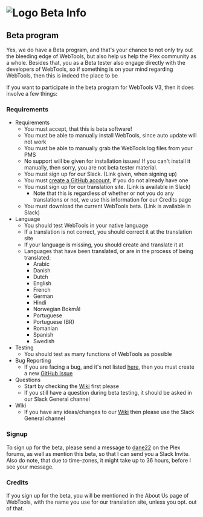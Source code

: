 # ![Logo](https://github.com/ukdtom/WebTools.bundle/blob/master/Wiki/WebTools/Logos/WebTools-48x48.png) Beta Info

## Beta program

Yes, we do have a Beta program, and that's your chance to not only try out the bleeding edge of WebTools, but also help us help the Plex community as a whole.
Besides that, you as a Beta tester also engage directly with the developers of WebTools, so if something is on your mind regarding WebTools, then this is indeed the place to be

If you want to participate in the beta program for WebTools V3, then it does involve a few things:

### Requirements

* Requirements
  * You must accept, that this is beta software!
  * You must be able to manually install WebTools, since auto update will not work
  * You must be able to manually grab the WebTools log files from your PMS
  * No support will be given for installation issues! If you can't install it manually, then sorry, you are not beta tester material.
  * You must sign up for our Slack. (Link given, when signing up)
  * You must [create a GitHub account](https://github.com/join?source=header-repo), if you do not already have one
  * You must sign up for our translation site. (Link is available in Slack)
    * Note that this is regardless of whether or not you do any translations or not, we use this information for our Credits page
  * You must download the current WebTools beta. (Link is available in Slack)
* Language
  * You should test WebTools in your native language
  * If a translation is not correct, you should correct it at the translation site
  * If your language is missing, you should create and translate it at 
  * Languages that have been translated, or are in the process of being translated:
    * Arabic
    * Danish
    * Dutch
    * English
    * French
    * German
    * Hindi
    * Norwegian Bokmål
    * Portuguese
    * Portuguese (BR)
    * Romanian
    * Spanish
    * Swedish
* Testing
  * You should test as many functions of WebTools as possible
* Bug Reporting
  * If you are facing a bug, and it's not listed [here](https://github.com/ukdtom/WebTools.bundle/issues?q=is%3Aopen+is%3Aissue+milestone%3AV3.0.0), then you must create a new [GitHub Issue](https://github.com/ukdtom/WebTools.bundle/issues/new)
* Questions
  * Start by checking the [Wiki](https://github.com/ukdtom/WebTools.bundle/wiki) first please
  * If you still have a question during beta testing, it should be asked in our Slack General channel
* Wiki
  * If you have any ideas/changes to our [Wiki](https://github.com/ukdtom/WebTools.bundle/wiki/V3Home) then please use the Slack General channel


### Signup

To sign up for the beta, please send a message to [dane22](http://forums.plex.tv/messages/add/dane22) on the Plex forums, as well as mention this beta, so that I can send you a Slack Invite.
Also do note, that due to time-zones, it might take up to 36 hours, before I see your message.

### Credits

If you sign up for the beta, you will be mentioned in the About Us page of WebTools, with the name you use for our translation site, unless you opt. out of that.
